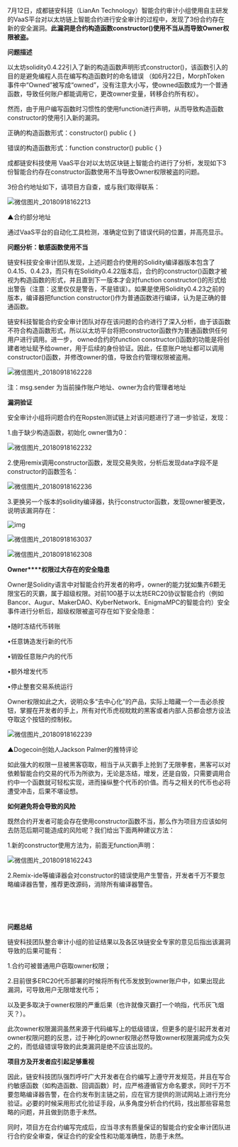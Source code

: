7月12日，成都链安科技（LianAn Technology）智能合约审计小组使用自主研发的VaaS平台对以太坊链上智能合约进行安全审计的过程中，发现了3份合约存在新的安全漏洞。**此漏洞是合约构造函数constructor()使用不当从而导致Owner权限被盗。**



**问题描述**

 

以太坊solidity0.4.22引入了新的构造函数声明形式constructor()，该函数引入的目的是避免编程人员在编写构造函数时的命名错误 （如6月22日，MorphToken事件中“Owned”被写成“owned”，没有注意大小写，使owned函数成为一个普通函数，导致任何账户都能调用它，更改owner变量，转移合约所有权）。

 

然而，由于用户编写函数时习惯性的使用function进行声明，从而导致构造函数constructor的使用引入新的漏洞。

 

正确的构造函数形式：constructor()  public {    }

错误的构造函数形式：function constructor()  public {    }

 

成都链安科技使用 VaaS平台对以太坊区块链上智能合约进行了分析，发现如下3份智能合约存在constructor函数使用不当导致Owner权限被盗的问题。

 

3份合约地址如下，请项目方自查，或与我们取得联系：



![微信图片_20180918162213](../img/微信图片_20180918162213.jpg)

▲合约部分地址

 

通过VaaS平台的自动化工具检测，准确定位到了错误代码的位置，并高亮显示。

 

 

**问题分析：敏感函数使用不当**

 

链安科技安全审计团队发现，上述问题合约使用的Solidity编译器版本包含了0.4.15、0.4.23，而只有在Solidity0.4.22版本后，合约的constructor()函数才被视为构造函数的形式，并且直到下一版本才会对function constructor()的形式给出警告（注意：这里仅仅是警告，不是错误）。如果是使用Solidity0.4.23之前的版本，编译器把function constructor()作为普通函数进行编译，认为是正确的普通函数。

 

链安科技智能合约安全审计团队对存在该问题的合约进行了深入分析，由于该函数不符合构造函数形式，所以以太坊平台将把constructor函数作为普通函数供任何用户进行调用。进一步， owned合约的function constructor()函数的功能是将创建者地址赋予给owner，用于后续的身份验证。因此，任意账户地址都可以调用constructor()函数，并修改owner的值，导致合约管理权限被盗用。

![微信图片_20180918162228](../img/微信图片_20180918162228.jpg)

注：msg.sender 为当前操作账户地址、owner为合约管理者地址

 

 

**漏洞验证**

 

安全审计小组将问题合约在Ropsten测试链上对该问题进行了进一步验证，发现：

 

1.由于缺少构造函数，初始化 owner值为0：

![微信图片_20180918162232](../img/微信图片_20180918162232.jpg)



2.使用remix调用constructor函数，发现交易失败，分析后发现data字段不是constructor的函数签名：

![微信图片_20180918162236](../img/微信图片_20180918162236.jpg)

 

3.更换另一个版本的solidity编译器，执行constructor函数，发现owner被更改，说明该漏洞存在：

![img](file:///C:\Users\ADMINI~1\AppData\Local\Temp\msohtmlclip1\01\clip_image001.gif)

![微信图片_20180918163037](../img/微信图片_20180918163037.png)

 ![微信图片_20180918162308](../img/微信图片_20180918162308.png)

**Owner****权限过大存在的安全隐患**

 

Owner是Solidity语言中对智能合约开发者的称呼，owner的能力犹如集齐6颗无限宝石的灭霸，属于超级权限。对前100基于以太坊ERC20协议智能合约（例如Bancor、Augur、MakerDAO、KyberNetwork、EnigmaMPC的智能合约）安全事件进行分析后，超级权限被盗可存在如下安全隐患：

 

•随时冻结代币转账

 

•任意铸造发行新的代币

 

•销毁任意账户内的代币

 

•额外增发代币

 

•停止整套交易系统运行

 

Owner权限如此之大，说明众多“去中心化”的产品，实际上暗藏一个一击必杀按钮，掌握在开发者的手上，所有对代币虎视眈眈的黑客或者内部人员都会想方设法夺取这个按钮的控制权。

 

![微信图片_20180918162239](../img/微信图片_20180918162239.jpg)

▲Dogecoin创始人Jackson Palmer的推特评论

 

如此强大的权限一旦被黑客窃取，相当于从灭霸手上抢到了无限拳套，黑客可以对依赖智能合约交易的代币为所欲为，无论是冻结，增发，还是自毁，只需要调用合约中一个函数就可轻松实现，进而操纵整个代币的价值。而与之相关的代币也必将遭受冲击，后果不堪设想。

 

 

**如何避免将会导致的风险**

 

既然合约开发者可能会存在使用constructor函数不当，那么作为项目方应该如何去防范后期可能造成的风险呢？我们给出下面两种建议方法：

 

1.新的constructor使用方法为，前面无function声明：

![微信图片_20180918162243](../img/微信图片_20180918162243.jpg)



2.Remix-ide等编译器会对constructor的错误使用产生警告，开发者千万不要忽略编译器告警，推荐更改源码，消除所有编译器警告。

​              

​                   

**问题总结**

 

链安科技团队整合审计小组的验证结果以及各区块链安全专家的意见后指出该漏洞导致的后果可能有：

 

1.合约可被普通用户窃取owner权限； 

 

2.目前很多ERC20代币部署的时候将所有代币发放到owner账户中，如果出现此漏洞，可导致用户无限增发代币；

 

以及更多取决于owner权限的严重后果（也许就像灭霸打一个响指，代币灰飞烟灭？）。

 

此次owner权限漏洞虽然来源于代码编写上的低级错误，但更多的是引起开发者对owner权限问题的反思，过于神化的owner权限必然导致owner权限漏洞成为众矢之的，而低级错误导致的此类漏洞是绝不应该出现的。

 

 

**项目方及开发者应引起足够重视**

 

因此，链安科技团队强烈呼吁广大开发者在合约编写上遵守开发规范，并且在写合约敏感函数（如构造函数、回调函数）时，应严格遵循官方命名要求，同时千万不要忽略编译器告警，在合约发布到主链之前，应在官方提供的测试网站上进行充分验证。必要的时候采用形式化验证手段，从多角度分析合约代码，找出那些容易忽略的问题，并且做到防患于未然。

 

同时，项目方在合约编写完成后，应当寻求有质量保证的智能合约安全审计团队进行合约安全审查，保证合约的安全性和功能准确性，防患于未然。